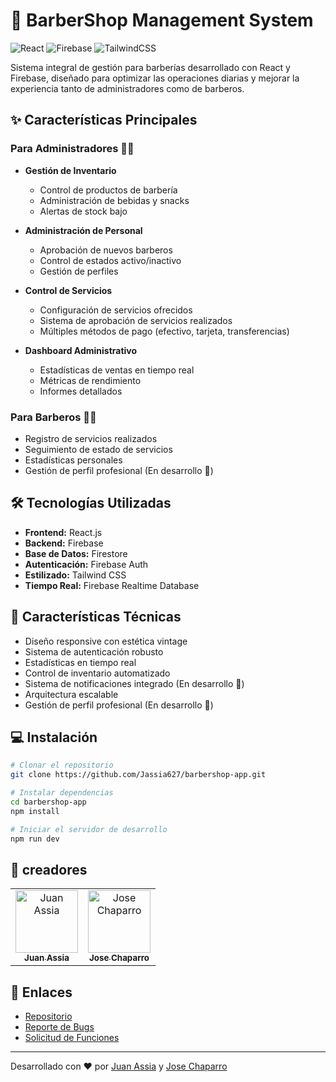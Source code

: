 # 💈 BarberShop Management System

![React](https://img.shields.io/badge/React-20232A?style=for-the-badge&logo=react&logoColor=61DAFB)
![Firebase](https://img.shields.io/badge/Firebase-039BE5?style=for-the-badge&logo=Firebase&logoColor=white)
![TailwindCSS](https://img.shields.io/badge/tailwindcss-%2338B2AC.svg?style=for-the-badge&logo=tailwind-css&logoColor=white)

Sistema integral de gestión para barberías desarrollado con React y Firebase, diseñado para optimizar las operaciones diarias y mejorar la experiencia tanto de administradores como de barberos.

## ✨ Características Principales

### Para Administradores 👨‍💼
- **Gestión de Inventario**
  - Control de productos de barbería
  - Administración de bebidas y snacks
  - Alertas de stock bajo
  
- **Administración de Personal**
  - Aprobación de nuevos barberos
  - Control de estados activo/inactivo
  - Gestión de perfiles

- **Control de Servicios**
  - Configuración de servicios ofrecidos
  - Sistema de aprobación de servicios realizados
  - Múltiples métodos de pago (efectivo, tarjeta, transferencias)

- **Dashboard Administrativo**
  - Estadísticas de ventas en tiempo real
  - Métricas de rendimiento
  - Informes detallados

### Para Barberos 💇‍♂️
- Registro de servicios realizados
- Seguimiento de estado de servicios
- Estadísticas personales
- Gestión de perfil profesional (En desarrollo 🚧)

## 🛠️ Tecnologías Utilizadas

- **Frontend:** React.js
- **Backend:** Firebase
- **Base de Datos:** Firestore
- **Autenticación:** Firebase Auth
- **Estilizado:** Tailwind CSS
- **Tiempo Real:** Firebase Realtime Database

## 🚀 Características Técnicas

- Diseño responsive con estética vintage
- Sistema de autenticación robusto
- Estadísticas en tiempo real
- Control de inventario automatizado
- Sistema de notificaciones integrado (En desarrollo 🚧)
- Arquitectura escalable
- Gestión de perfil profesional (En desarrollo 🚧)

## 💻 Instalación

```bash
# Clonar el repositorio
git clone https://github.com/Jassia627/barbershop-app.git

# Instalar dependencias
cd barbershop-app
npm install

# Iniciar el servidor de desarrollo
npm run dev
```

## 🤝 creadores

<table>
  <tr>
    <td align="center">
      <a href="https://github.com/Jassia627">
        <img src="https://github.com/Jassia627.png" width="100px;" alt="Juan Assia"/>
        <br />
        <sub><b>Juan Assia</b></sub>
      </a>
    </td>
    <td align="center">
      <a href="https://github.com/Josechaparro09">
        <img src="https://github.com/Josechaparro09.png" width="100px;" alt="Jose Chaparro"/>
        <br />
        <sub><b>Jose Chaparro</b></sub>
      </a>
    </td>
  </tr>
</table>



## 🔗 Enlaces

- [Repositorio](https://github.com/Jassia627/barbershop-app/)
- [Reporte de Bugs](https://github.com/Jassia627/barbershop-app/issues)
- [Solicitud de Funciones](https://github.com/Jassia627/barbershop-app/issues)

---
Desarrollado con ❤️ por [Juan Assia](https://github.com/Jassia627) y [Jose Chaparro](https://github.com/Josechaparro09)
